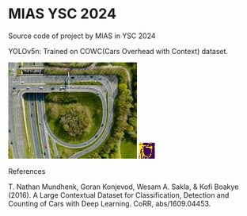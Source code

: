 
# MIAS YSC 2024

Source code of project by MIAS in YSC 2024

YOLOv5n: Trained on COWC(Cars Overhead with Context) dataset.

![alt text](https://github.com/juheon727/ysc2024_h028/blob/main/road.jpeg?raw=true)
<img src = "https://github.com/juheon727/ysc2024_h028/blob/main/roadmap_after.png">

References

T. Nathan Mundhenk, Goran Konjevod, Wesam A. Sakla, & Kofi Boakye (2016). A Large Contextual Dataset for Classification, Detection and Counting of Cars with Deep Learning. CoRR, abs/1609.04453.


